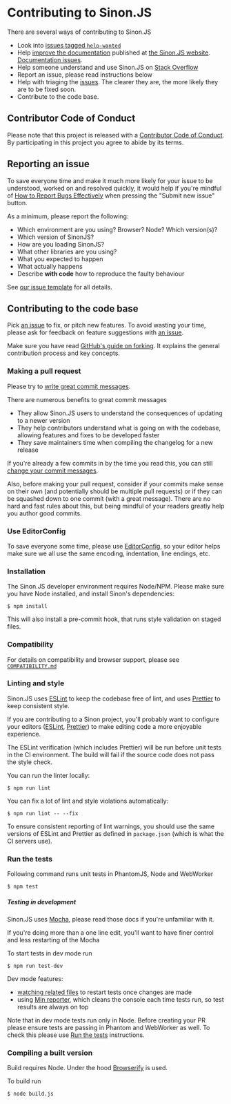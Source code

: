 # Contributing to Sinon.JS

There are several ways of contributing to Sinon.JS

* Look into [issues tagged `help-wanted`](https://github.com/sinonjs/sinon/issues?q=is%3Aopen+is%3Aissue+label%3A%22Help+wanted%22)
* Help [improve the documentation](https://github.com/sinonjs/sinon/tree/master/docs) published
  at [the Sinon.JS website](https://sinonjs.org). [Documentation issues](https://github.com/sinonjs/sinon/issues?q=is%3Aopen+is%3Aissue+label%3ADocumentation).
* Help someone understand and use Sinon.JS on [Stack Overflow](https://stackoverflow.com/questions/tagged/sinon)
* Report an issue, please read instructions below
* Help with triaging the [issues](https://github.com/sinonjs/sinon/issues). The clearer they are, the more likely they are to be fixed soon.
* Contribute to the code base.

## Contributor Code of Conduct

Please note that this project is released with a [Contributor Code of Conduct](CODE_OF_CONDUCT.md). By participating in this project you agree to abide by its terms.

## Reporting an issue

To save everyone time and make it much more likely for your issue to be understood, worked on and resolved quickly, it would help if you're mindful of [How to Report Bugs Effectively](http://www.chiark.greenend.org.uk/~sgtatham/bugs.html) when pressing the "Submit new issue" button.

As a minimum, please report the following:

* Which environment are you using? Browser? Node? Which version(s)?
* Which version of SinonJS?
* How are you loading SinonJS?
* What other libraries are you using?
* What you expected to happen
* What actually happens
* Describe **with code** how to reproduce the faulty behaviour

See [our issue template](https://github.com/sinonjs/sinon/blob/master/.github/) for all details.

## Contributing to the code base

Pick [an issue](https://github.com/sinonjs/sinon/issues) to fix, or pitch
new features. To avoid wasting your time, please ask for feedback on feature
suggestions with [an issue](https://github.com/sinonjs/sinon/issues/new).

Make sure you have read [GitHub's guide on forking](https://guides.github.com/activities/forking/). It explains the general contribution process and key concepts.

### Making a pull request

Please try to [write great commit messages](http://chris.beams.io/posts/git-commit/).

There are numerous benefits to great commit messages

* They allow Sinon.JS users to understand the consequences of updating to a newer version
* They help contributors understand what is going on with the codebase, allowing features and fixes to be developed faster
* They save maintainers time when compiling the changelog for a new release

If you're already a few commits in by the time you read this, you can still [change your commit messages](https://help.github.com/articles/changing-a-commit-message/).

Also, before making your pull request, consider if your commits make sense on their own (and potentially should be multiple pull requests) or if they can be squashed down to one commit (with a great message). There are no hard and fast rules about this, but being mindful of your readers greatly help you author good commits.

### Use EditorConfig

To save everyone some time, please use [EditorConfig](http://editorconfig.org), so your editor helps make
sure we all use the same encoding, indentation, line endings, etc.

### Installation

The Sinon.JS developer environment requires Node/NPM. Please make sure you have
Node installed, and install Sinon's dependencies:

    $ npm install

This will also install a pre-commit hook, that runs style validation on staged files.


### Compatibility

For details on compatibility and browser support, please see [`COMPATIBILITY.md`](COMPATIBILITY.md)

### Linting and style

Sinon.JS uses [ESLint](http://eslint.org) to keep the codebase free of lint, and uses [Prettier](https://prettier.io) to keep consistent style.

If you are contributing to a Sinon project, you'll probably want to configure your editors ([ESLint](https://eslint.org/docs/user-guide/integrations#editors), [Prettier](https://prettier.io/docs/en/editors.html)) to make editing code a more enjoyable experience.

The ESLint verification (which includes Prettier) will be run before unit tests in the CI environment. The build will fail if the source code does not pass the style check.


You can run the linter locally:

```
$ npm run lint
```

You can fix a lot of lint and style violations automatically:

```
$ npm run lint -- --fix
```

To ensure consistent reporting of lint warnings, you should use the same versions of ESLint and Prettier as defined in `package.json` (which is what the CI servers use).

### Run the tests

Following command runs unit tests in PhantomJS, Node and WebWorker

    $ npm test

##### Testing in development

Sinon.JS uses [Mocha](https://mochajs.org/), please read those docs if you're unfamiliar with it.

If you're doing more than a one line edit, you'll want to have finer control and less restarting of the Mocha

To start tests in dev mode run

    $ npm run test-dev

Dev mode features:
 * [watching related files](https://mochajs.org/#w---watch) to restart tests once changes are made
 * using [Min reporter](https://mochajs.org/#min), which cleans the console each time tests run, so test results are always on top

Note that in dev mode tests run only in Node. Before creating your PR please ensure tests are passing in Phantom and WebWorker as well. To check this please use [Run the tests](#run-the-tests) instructions.

### Compiling a built version

Build requires Node. Under the hood [Browserify](http://browserify.org/) is used.

To build run

    $ node build.js


